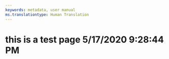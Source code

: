 ```yaml
---
keywords: metadata, user manual
ms.translationtype: Human Translation
---
```

# this is a test page 5/17/2020 9:28:44 PM